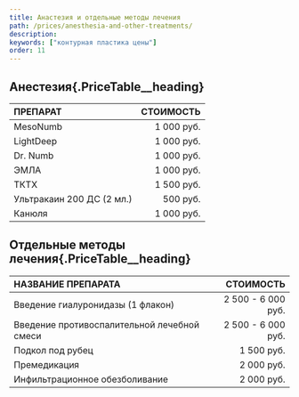 ```yaml
---
title: Анастезия и отдельные методы лечения
path: /prices/anesthesia-and-other-treatments/
description:
keywords: ["контурная пластика цены"]
order: 11
---
```


## Анестезия{.PriceTable__heading}

| ПРЕПАРАТ                  |  СТОИМОСТЬ |
|:--------------------------|-----------:|
| MesoNumb                  | 1 000 руб. |
| LightDeep                 | 1 000 руб. |
| Dr. Numb                  | 1 000 руб. |
| ЭМЛА                      | 1 000 руб. |
| ТКТХ                      | 1 500 руб. |
| Ультракаин 200 ДС (2 мл.) |   500 руб. |
| Канюля                    | 1 000 руб. |


## Отдельные методы лечения{.PriceTable__heading}

| НАЗВАНИЕ ПРЕПАРАТА                          |          СТОИМОСТЬ |
|:--------------------------------------------|-------------------:|
| Введение гиалуронидазы (1 флакон)           | 2 500 - 6 000 руб. |
| Введение противоспалительной лечебной смеси | 2 500 - 6 000 руб. |
| Подкол под рубец                            |         1 500 руб. |
| Премедикация                                |         2 000 руб. |
| Инфильтрационное обезболивание              |         2 000 руб. |











